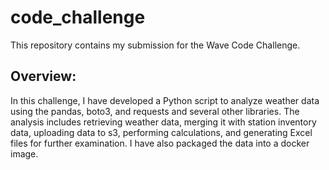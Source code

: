 # code_challenge

This repository contains my submission for the Wave Code Challenge.

## Overview:
In this challenge, I have developed a Python script to analyze weather data using the pandas, boto3, and requests and several other libraries. The analysis includes retrieving weather data, merging it with station inventory data, uploading data to s3, performing calculations, and generating Excel files for further examination. I have also packaged the data into a docker image.
